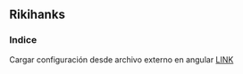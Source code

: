 ## Rikihanks
### Indice
Cargar configuración desde archivo externo en angular [LINK](https://github.com/Rikihanks/blog/edit/master/configuracionExternaAngular.md)
